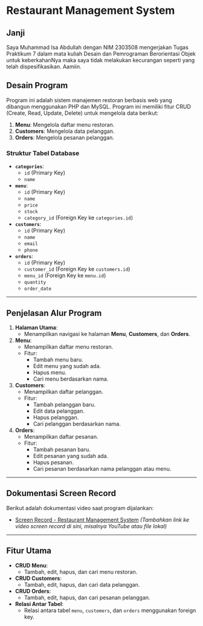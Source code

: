 # Restaurant Management System

## Janji
Saya Muhammad Isa Abdullah dengan NIM 2303508 mengerjakan Tugas Praktikum 7 dalam mata kuliah Desain dan Pemrograman Berorientasi Objek untuk keberkahanNya maka saya tidak melakukan kecurangan seperti yang telah dispesifikasikan. Aamiin.

## Desain Program
Program ini adalah sistem manajemen restoran berbasis web yang dibangun menggunakan PHP dan MySQL. Program ini memiliki fitur CRUD (Create, Read, Update, Delete) untuk mengelola data berikut:
1. **Menu**: Mengelola daftar menu restoran.
2. **Customers**: Mengelola data pelanggan.
3. **Orders**: Mengelola pesanan pelanggan.

### Struktur Tabel Database
- **`categories`**:
  - `id` (Primary Key)
  - `name`
- **`menu`**:
  - `id` (Primary Key)
  - `name`
  - `price`
  - `stock`
  - `category_id` (Foreign Key ke `categories.id`)
- **`customers`**:
  - `id` (Primary Key)
  - `name`
  - `email`
  - `phone`
- **`orders`**:
  - `id` (Primary Key)
  - `customer_id` (Foreign Key ke `customers.id`)
  - `menu_id` (Foreign Key ke `menu.id`)
  - `quantity`
  - `order_date`

---

## Penjelasan Alur Program
1. **Halaman Utama**:
   - Menampilkan navigasi ke halaman **Menu**, **Customers**, dan **Orders**.
2. **Menu**:
   - Menampilkan daftar menu restoran.
   - Fitur:
     - Tambah menu baru.
     - Edit menu yang sudah ada.
     - Hapus menu.
     - Cari menu berdasarkan nama.
3. **Customers**:
   - Menampilkan daftar pelanggan.
   - Fitur:
     - Tambah pelanggan baru.
     - Edit data pelanggan.
     - Hapus pelanggan.
     - Cari pelanggan berdasarkan nama.
4. **Orders**:
   - Menampilkan daftar pesanan.
   - Fitur:
     - Tambah pesanan baru.
     - Edit pesanan yang sudah ada.
     - Hapus pesanan.
     - Cari pesanan berdasarkan nama pelanggan atau menu.

---

## Dokumentasi Screen Record
Berikut adalah dokumentasi video saat program dijalankan:
- [Screen Record - Restaurant Management System](#) *(Tambahkan link ke video screen record di sini, misalnya YouTube atau file lokal)*

---

## Fitur Utama
- **CRUD Menu**:
  - Tambah, edit, hapus, dan cari menu restoran.
- **CRUD Customers**:
  - Tambah, edit, hapus, dan cari data pelanggan.
- **CRUD Orders**:
  - Tambah, edit, hapus, dan cari pesanan pelanggan.
- **Relasi Antar Tabel**:
  - Relasi antara tabel `menu`, `customers`, dan `orders` menggunakan foreign key.